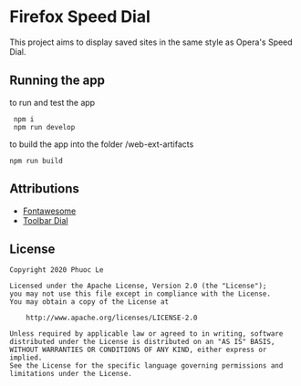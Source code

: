 # Firefox Speed Dial

This project aims to display saved sites in the same style as Opera's Speed Dial.

## Running the app

to run and test the app

     npm i
     npm run develop

to build the app into the folder /web-ext-artifacts

    npm run build

## Attributions

- [Fontawesome](https://github.com/JakeWharton/butterknife)
- [Toolbar Dial](https://github.com/lucaseverett/toolbar-dial-firefox)

## License

    Copyright 2020 Phuoc Le

    Licensed under the Apache License, Version 2.0 (the "License");
    you may not use this file except in compliance with the License.
    You may obtain a copy of the License at

        http://www.apache.org/licenses/LICENSE-2.0

    Unless required by applicable law or agreed to in writing, software
    distributed under the License is distributed on an "AS IS" BASIS,
    WITHOUT WARRANTIES OR CONDITIONS OF ANY KIND, either express or implied.
    See the License for the specific language governing permissions and
    limitations under the License.
